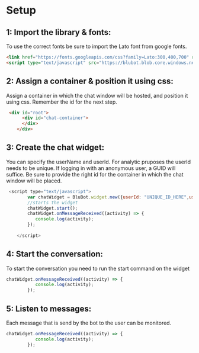 # Setup
## 1: Import the library & fonts:
To use the correct fonts be sure to import the Lato font from google fonts.
```html
<link href="https://fonts.googleapis.com/css?family=Lato:300,400,700" rel="stylesheet">
<script type="text/javascript" src="https://blubot.blob.core.windows.net/jsc/blu-onboarding-bundle.js"></script></head>
```
## 2: Assign a container & position it using css:
Assign a container in which the chat window will be hosted, and position it using css. Remember the id for the next step.
```html
 <div id="root">
      <div id="chat-container">
      </div>
    </div>
```

## 3: Create the chat widget:
You can specify the userName and userId. For analytic pruposes the userId needs to be unique. If logging in with an anonymous user, a GUID will suffice.
Be sure to provide the right id for the container in which the chat window will be placed.
```javascript
 <script type="text/javascript">
        var chatWidget = BluBot.widget.new({userId: "UNIQUE_ID_HERE",userName:"question_asker"},"chat-container"); //root is the container id where the widget should be placed
        //starts the widget
        chatWidget.start();
        chatWidget.onMessageReceived((activity) => {
           console.log(activity);
        });
     
    </script>
```

## 4: Start the conversation:
To start the conversation you need to run the start command on the widget
```javascript
chatWidget.onMessageReceived((activity) => {
           console.log(activity);
        });
```

## 5: Listen to messages:
Each message that is send by the bot to the user can be monitored.
```javascript
chatWidget.onMessageReceived((activity) => {
           console.log(activity);
        });
```

